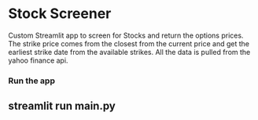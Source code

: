 # Stock Screener

Custom Streamlit app to screen for Stocks and return the options prices.
The strike price comes from the closest from the current price and get the earliest strike date from the available strikes. 
All the data is pulled from the yahoo finance api. 

### Run the app 
## streamlit run main.py                                                   
 

